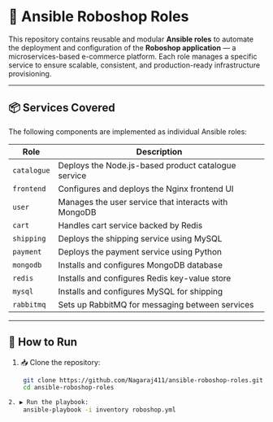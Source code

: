 # 🤖 Ansible Roboshop Roles

This repository contains reusable and modular **Ansible roles** to automate the deployment and configuration of the **Roboshop application** — a microservices-based e-commerce platform. Each role manages a specific service to ensure scalable, consistent, and production-ready infrastructure provisioning.

---

## 📦 Services Covered

The following components are implemented as individual Ansible roles:

| Role       | Description                                |
|------------|--------------------------------------------|
| `catalogue`| Deploys the Node.js-based product catalogue service |
| `frontend` | Configures and deploys the Nginx frontend UI |
| `user`     | Manages the user service that interacts with MongoDB |
| `cart`     | Handles cart service backed by Redis       |
| `shipping` | Deploys the shipping service using MySQL   |
| `payment`  | Deploys the payment service using Python   |
| `mongodb`  | Installs and configures MongoDB database   |
| `redis`    | Installs and configures Redis key-value store |
| `mysql`    | Installs and configures MySQL for shipping |
| `rabbitmq` | Sets up RabbitMQ for messaging between services |


---

## 🚀 How to Run

1. 📥 Clone the repository:
```bash
    git clone https://github.com/Nagaraj411/ansible-roboshop-roles.git
    cd ansible-roboshop-roles

2. ▶️ Run the playbook:
    ansible-playbook -i inventory roboshop.yml
